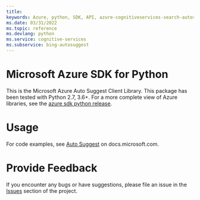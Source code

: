 ```yaml
---
title: 
keywords: Azure, python, SDK, API, azure-cognitiveservices-search-autosuggest, cognitiveservices
ms.date: 03/31/2022
ms.topic: reference
ms.devlang: python
ms.service: cognitive-services
ms.subservice: bing-autosuggest
---
```

# Microsoft Azure SDK for Python

This is the Microsoft Azure Auto Suggest Client Library.
This package has been tested with Python 2.7, 3.6+.
For a more complete view of Azure libraries, see the [azure sdk python release](https://aka.ms/azsdk/python/all).


# Usage




For code examples, see [Auto Suggest](https://docs.microsoft.com/python/api/overview/azure/cognitive-services) on docs.microsoft.com.


# Provide Feedback

If you encounter any bugs or have suggestions, please file an issue in the
[Issues](https://github.com/Azure/azure-sdk-for-python/issues)
section of the project. 




